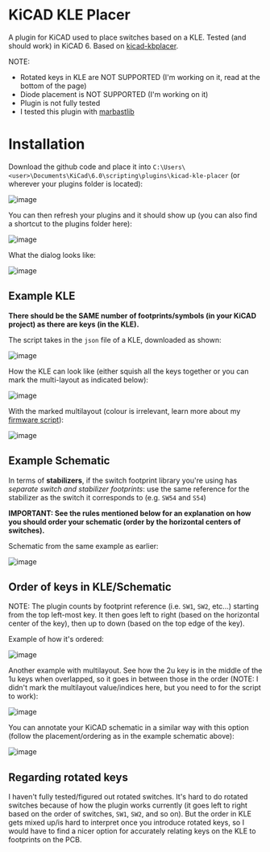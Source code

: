 # KiCAD KLE Placer
A plugin for KiCAD used to place switches based on a KLE. Tested (and should work) in KiCAD 6. Based on [kicad-kbplacer](https://github.com/adamws/kicad-kbplacer).

NOTE:
- Rotated keys in KLE are NOT SUPPORTED (I'm working on it, read at the bottom of the page) 
- Diode placement is NOT SUPPORTED (I'm working on it) 
- Plugin is not fully tested
- I tested this plugin with [marbastlib](https://github.com/ebastler/marbastlib)

# Installation
Download the github code and place it into `C:\Users\<user>\Documents\KiCad\6.0\scripting\plugins\kicad-kle-placer` (or wherever your plugins folder is located):

![image](https://user-images.githubusercontent.com/23428162/175076873-44e1a3c8-77f8-4e67-b2b9-29ffcd3559e7.png)

You can then refresh your plugins and it should show up (you can also find a shortcut to the plugins folder here):

![image](https://user-images.githubusercontent.com/23428162/175077103-d6da1715-4924-4cf6-aa6d-9c0848566184.png)

What the dialog looks like:

![image](https://user-images.githubusercontent.com/23428162/175072304-ee220f69-a435-49fd-82b6-745fc88c3ca1.png)

## Example KLE
**There should be the SAME number of footprints/symbols (in your KiCAD project) as there are keys (in the KLE).**

The script takes in the `json` file of a KLE, downloaded as shown:

![image](https://user-images.githubusercontent.com/23428162/168476867-7477de1c-a342-41e8-b515-0a1d21b097b8.png)

How the KLE can look like (either squish all the keys together or you can mark the multi-layout as indicated below):

![image](https://user-images.githubusercontent.com/23428162/175071359-8efe603d-4247-41ba-902d-a013f40f2fec.png)

With the marked multilayout (colour is irrelevant, learn more about my [firmware script](https://github.com/zykrah/firmware-scripts)):

![image](https://user-images.githubusercontent.com/23428162/175078367-db26a163-4054-4f3a-b31a-999e45c68390.png)

## Example Schematic

In terms of **stabilizers**, if the switch footprint library you're using has *separate switch and stabilizer footprints*: use the same reference for the stabilizer as the switch it corresponds to (e.g. `SW54` and `S54`) 

**IMPORTANT: See the rules mentioned below for an explanation on how you should order your schematic (order by the horizontal centers of switches).**

Schematic from the same example as earlier:

![image](https://user-images.githubusercontent.com/23428162/175074701-5625581c-6e57-44ce-9565-85b540ad7a5f.png)

## Order of keys in KLE/Schematic
NOTE: The plugin counts by footprint reference (i.e. `SW1`, `SW2`, etc...) starting from the top left-most key. It then goes left to right (based on the horizontal center of the key), then up to down (based on the top edge of the key).

Example of how it's ordered:

![image](https://user-images.githubusercontent.com/23428162/175075883-9574b95c-706f-4cd3-a435-6e02f111af60.png)

Another example with multilayout. See how the 2u key is in the middle of the 1u keys when overlapped, so it goes in between those in the order (NOTE: I didn't mark the multilayout value/indices here, but you need to for the script to work):

![image](https://user-images.githubusercontent.com/23428162/175077847-c7cd4149-db20-4e18-9a28-31ee0bcc9925.png)

You can annotate your KiCAD schematic in a similar way with this option (follow the placement/ordering as in the example schematic above):

![image](https://user-images.githubusercontent.com/23428162/175082731-60ad769c-7e5f-448e-983e-6148822883f3.png)

## Regarding rotated keys
I haven't fully tested/figured out rotated switches. It's hard to do rotated switches because of how the plugin works currently (it goes left to right based on the order of switches, `SW1`, `SW2`, and so on). But the order in KLE gets mixed up/is hard to interpret once you introduce rotated keys, so I would have to find a nicer option for accurately relating keys on the KLE to footprints on the PCB.

